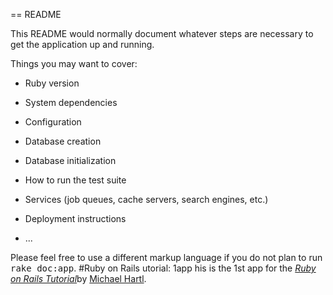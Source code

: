 == README

This README would normally document whatever steps are necessary to get the
application up and running.

Things you may want to cover:

* Ruby version

* System dependencies

* Configuration

* Database creation

* Database initialization

* How to run the test suite

* Services (job queues, cache servers, search engines, etc.)

* Deployment instructions

* ...


Please feel free to use a different markup language if you do not plan to run
<tt>rake doc:app</tt>.
#Ruby on Rails utorial: 1app
his is the 1st app for the [*Ruby on Rails Tutorial*](http://railstutorial.org/)by [Michael Hartl](http://michaelhartl.com).